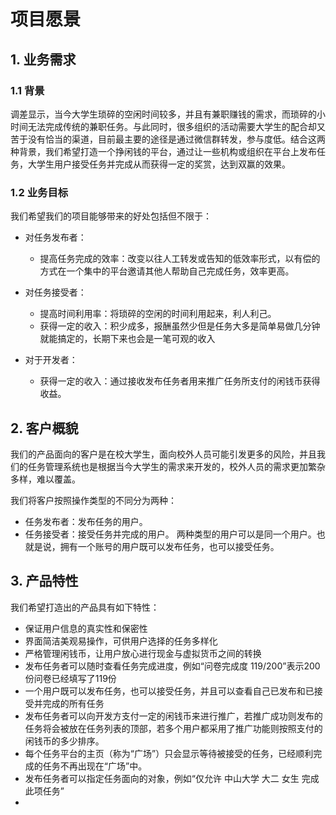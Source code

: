 # 项目愿景

## 1. 业务需求

### 1.1 背景
调差显示，当今大学生琐碎的空闲时间较多，并且有兼职赚钱的需求，而琐碎的小时间无法完成传统的兼职任务。与此同时，很多组织的活动需要大学生的配合却又苦于没有恰当的渠道，目前最主要的途径是通过微信群转发，参与度低。结合这两种背景，我们希望打造一个挣闲钱的平台，通过让一些机构或组织在平台上发布任务，大学生用户接受任务并完成从而获得一定的奖赏，达到双赢的效果。

### 1.2 业务目标
我们希望我们的项目能够带来的好处包括但不限于：
- 对任务发布者：
  - 提高任务完成的效率：改变以往人工转发或告知的低效率形式，以有偿的方式在一个集中的平台邀请其他人帮助自己完成任务，效率更高。

- 对任务接受者：
  - 提高时间利用率：将琐碎的空闲的时间利用起来，利人利己。
  - 获得一定的收入：积少成多，报酬虽然少但是任务大多是简单易做几分钟就能搞定的，长期下来也会是一笔可观的收入

- 对于开发者：
  - 获得一定的收入：通过接收发布任务者用来推广任务所支付的闲钱币获得收益。


## 2. 客户概貌
我们的产品面向的客户是在校大学生，面向校外人员可能引发更多的风险，并且我们的任务管理系统也是根据当今大学生的需求来开发的，校外人员的需求更加繁杂多样，难以覆盖。

我们将客户按照操作类型的不同分为两种：
- 任务发布者：发布任务的用户。
- 任务接受者：接受任务并完成的用户。
两种类型的用户可以是同一个用户。也就是说，拥有一个账号的用户既可以发布任务，也可以接受任务。


## 3. 产品特性

我们希望打造出的产品具有如下特性：
- 保证用户信息的真实性和保密性
- 界面简洁美观易操作，可供用户选择的任务多样化
- 严格管理闲钱币，让用户放心进行现金与虚拟货币之间的转换
- 发布任务者可以随时查看任务完成进度，例如“问卷完成度 119/200”表示200份问卷已经填写了119份
- 一个用户既可以发布任务，也可以接受任务，并且可以查看自己已发布和已接受并完成的所有任务
- 发布任务者可以向开发方支付一定的闲钱币来进行推广，若推广成功则发布的任务将会被放在任务列表的顶部，若多个用户都采用了推广功能则按照支付的闲钱币的多少排序。
- 每个任务平台的主页（称为“广场”）只会显示等待被接受的任务，已经顺利完成的任务不再出现在“广场”中。
- 发布任务者可以指定任务面向的对象，例如“仅允许 中山大学 大二 女生 完成此项任务”
- 
